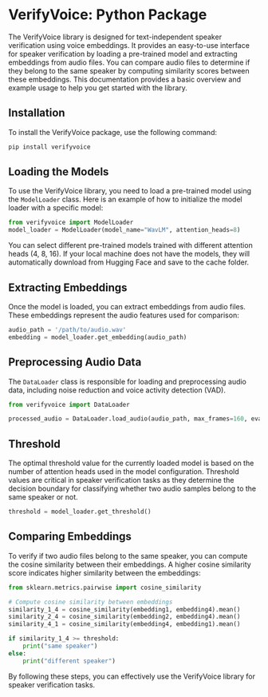 
# VerifyVoice: Python Package

The VerifyVoice library is designed for text-independent speaker verification using voice embeddings. It provides an easy-to-use interface for speaker verification by loading a pre-trained model and extracting embeddings from audio files. You can compare audio files to determine if they belong to the same speaker by computing similarity scores between these embeddings. This documentation provides a basic overview and example usage to help you get started with the library.

## Installation
To install the VerifyVoice package, use the following command:

```bash
pip install verifyvoice
```

## Loading the Models
To use the VerifyVoice library, you need to load a pre-trained model using the `ModelLoader` class. Here is an example of how to initialize the model loader with a specific model:

```python
from verifyvoice import ModelLoader 
model_loader = ModelLoader(model_name="WavLM", attention_heads=8)
```

You can select different pre-trained models trained with different attention heads (4, 8, 16). If your local machine does not have the models, they will automatically download from Hugging Face and save to the cache folder.

## Extracting Embeddings
Once the model is loaded, you can extract embeddings from audio files. These embeddings represent the audio features used for comparison:

```python
audio_path = '/path/to/audio.wav'
embedding = model_loader.get_embedding(audio_path)
```

## Preprocessing Audio Data
The `DataLoader` class is responsible for loading and preprocessing audio data, including noise reduction and voice activity detection (VAD).

```python
from verifyvoice import DataLoader

processed_audio = DataLoader.load_audio(audio_path, max_frames=160, evalmode=True, num_eval=10, vad_mode=True)
```

## Threshold
The optimal threshold value for the currently loaded model is based on the number of attention heads used in the model configuration. Threshold values are critical in speaker verification tasks as they determine the decision boundary for classifying whether two audio samples belong to the same speaker or not.

```python
threshold = model_loader.get_threshold()
```

## Comparing Embeddings
To verify if two audio files belong to the same speaker, you can compute the cosine similarity between their embeddings. A higher cosine similarity score indicates higher similarity between the embeddings:

```python
from sklearn.metrics.pairwise import cosine_similarity

# Compute cosine similarity between embeddings
similarity_1_4 = cosine_similarity(embedding1, embedding4).mean()
similarity_2_4 = cosine_similarity(embedding2, embedding4).mean()
similarity_4_1 = cosine_similarity(embedding4, embedding1).mean()

if similarity_1_4 >= threshold:
    print("same speaker")
else: 
    print("different speaker")
```

By following these steps, you can effectively use the VerifyVoice library for speaker verification tasks.
